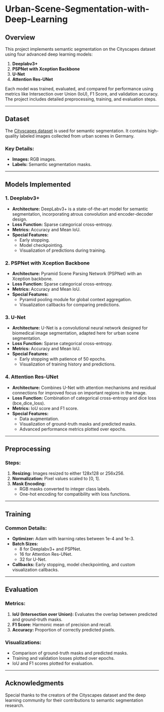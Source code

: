 # Urban-Scene-Segmentation-with-Deep-Learning

## Overview
This project implements semantic segmentation on the Cityscapes dataset using four advanced deep learning models:

1. **Deeplabv3+**
2. **PSPNet with Xception Backbone**
3. **U-Net**
4. **Attention Res-UNet**

Each model was trained, evaluated, and compared for performance using metrics like Intersection over Union (IoU), F1 Score, and validation accuracy. The project includes detailed preprocessing, training, and evaluation steps.

---

## Dataset
The [Cityscapes dataset](https://www.cityscapes-dataset.com/) is used for semantic segmentation. It contains high-quality labeled images collected from urban scenes in Germany.

### Key Details:
- **Images:** RGB images.
- **Labels:** Semantic segmentation masks.

---

## Models Implemented

### 1. **Deeplabv3+**
- **Architecture:** DeepLabv3+ is a state-of-the-art model for semantic segmentation, incorporating atrous convolution and encoder-decoder design.
- **Loss Function:** Sparse categorical cross-entropy.
- **Metrics:** Accuracy and Mean IoU.
- **Special Features:**
  - Early stopping.
  - Model checkpointing.
  - Visualization of predictions during training.

### 2. **PSPNet with Xception Backbone**
- **Architecture:** Pyramid Scene Parsing Network (PSPNet) with an Xception backbone.
- **Loss Function:** Sparse categorical cross-entropy.
- **Metrics:** Accuracy and Mean IoU.
- **Special Features:**
  - Pyramid pooling module for global context aggregation.
  - Visualization callbacks for comparing predictions.

### 3. **U-Net**
- **Architecture:** U-Net is a convolutional neural network designed for biomedical image segmentation, adapted here for urban scene segmentation.
- **Loss Function:** Sparse categorical cross-entropy.
- **Metrics:** Accuracy and Mean IoU.
- **Special Features:**
  - Early stopping with patience of 50 epochs.
  - Visualization of training history and predictions.

### 4. **Attention Res-UNet**
- **Architecture:** Combines U-Net with attention mechanisms and residual connections for improved focus on important regions in the image.
- **Loss Function:** Combination of categorical cross-entropy and dice loss (bce_dice_loss).
- **Metrics:** IoU score and F1 score.
- **Special Features:**
  - Data augmentation.
  - Visualization of ground-truth masks and predicted masks.
  - Advanced performance metrics plotted over epochs.

---

## Preprocessing
### Steps:
1. **Resizing:** Images resized to either 128x128 or 256x256.
2. **Normalization:** Pixel values scaled to [0, 1].
3. **Mask Encoding:**
   - RGB masks converted to integer class labels.
   - One-hot encoding for compatibility with loss functions.

---

## Training
### Common Details:
- **Optimizer:** Adam with learning rates between 1e-4 and 1e-3.
- **Batch Sizes:**
  - 8 for Deeplabv3+ and PSPNet.
  - 16 for Attention Res-UNet.
  - 32 for U-Net.
- **Callbacks:** Early stopping, model checkpointing, and custom visualization callbacks.

---

## Evaluation
### Metrics:
1. **IoU (Intersection over Union):** Evaluates the overlap between predicted and ground-truth masks.
2. **F1 Score:** Harmonic mean of precision and recall.
3. **Accuracy:** Proportion of correctly predicted pixels.

### Visualizations:
- Comparison of ground-truth masks and predicted masks.
- Training and validation losses plotted over epochs.
- IoU and F1 scores plotted for evaluation.

---

## Acknowledgments
Special thanks to the creators of the Cityscapes dataset and the deep learning community for their contributions to semantic segmentation research.

